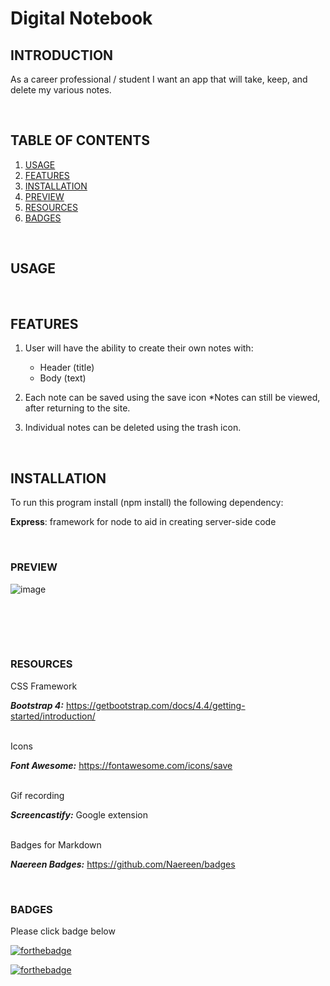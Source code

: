 # Digital Notebook


## INTRODUCTION
As a career professional / student I want an app that will take, keep, and delete my various notes. 



<br>


## TABLE OF CONTENTS

1. [USAGE](#usage)
2. [FEATURES](#features)
3. [INSTALLATION](#installation)
4. [PREVIEW](#preview)
5. [RESOURCES](#resources)
6. [BADGES](#badges)


<br>

## USAGE




<br>

## FEATURES

1. User will have the ability to create their own notes with:
    * Header (title)
    *  Body (text)

2. Each note can be saved using the save icon
    *Notes can still be viewed, after returning to the site.

3. Individual notes can be deleted using the trash icon.



<br>

## INSTALLATION

To run this program install (npm install) the following dependency:

 **Express**: framework for node to aid in creating server-side code


<br>

### PREVIEW

![image]()

<br><br>
<img src="">



<br>

### RESOURCES

CSS Framework

***Bootstrap 4:*** https://getbootstrap.com/docs/4.4/getting-started/introduction/

<br>
Icons

***Font Awesome:*** https://fontawesome.com/icons/save

<br>
Gif recording

***Screencastify:*** Google extension

<br>
Badges for Markdown

***Naereen Badges:*** https://github.com/Naereen/badges

<br>

### BADGES
Please click badge below 

[![forthebadge](https://forthebadge.com/images/badges/check-it-out.svg)](https://lturner19.github.io/Digital_Notebook/)

[![forthebadge](https://forthebadge.com/images/badges/60-percent-of-the-time-works-every-time.svg)](https://forthebadge.com)
